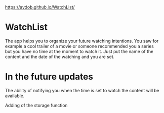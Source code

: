 https://avdob.github.io/WatchList/
# WatchList
The app helps you to organize your future watching intentions.
You saw for example a cool trailer of a movie or someone recommended you a series but you have no time at the moment to watch it.
Just put the name of the content and the date of the watching and you are set.
# In the future updates
The ability of notifying you when the time is  set to watch the content will be available.

Adding of the  storage function
